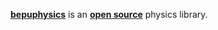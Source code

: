 [**bepuphysics**](https://www.bepuentertainment.com/) is an [**open source**](https://github.com/bepu) physics library.
